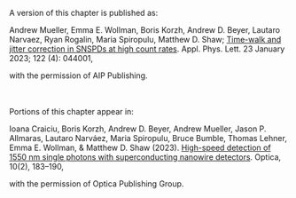 A version of this chapter is published as:

Andrew Mueller, Emma E. Wollman, Boris Korzh, Andrew D. Beyer, Lautaro Narvaez, Ryan Rogalin, Maria Spiropulu, Matthew D. Shaw; [Time-walk and jitter correction in SNSPDs at high count rates](https://pubs.aip.org/aip/apl/article/122/4/044001/2870246/Time-walk-and-jitter-correction-in-SNSPDs-at-high). Appl. Phys. Lett. 23 January 2023; 122 (4): 044001,

with the permission of AIP Publishing.

<br> <br> Portions of this chapter appear in:

Ioana Craiciu, Boris Korzh, Andrew D. Beyer, Andrew Mueller, Jason P. Allmaras, Lautaro Narváez, Maria Spiropulu, Bruce Bumble, Thomas Lehner, Emma E. Wollman, & Matthew D. Shaw (2023). [High-speed detection of 1550 nm single photons with superconducting nanowire detectors](https://opg.optica.org/optica/fulltext.cfm?uri=optica-10-2-183&id=525546). Optica, 10(2), 183–190,

with the permission of Optica Publishing Group.
